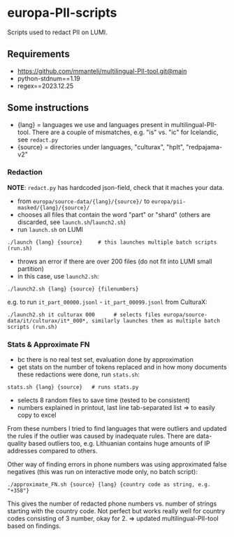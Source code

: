 # europa-PII-scripts
Scripts used to redact PII on LUMI.

## Requirements

- https://github.com/mmanteli/multilingual-PII-tool.git@main
- python-stdnum==1.19
- regex==2023.12.25

## Some instructions

- {lang} = languages we use and languages present in multilingual-PII-tool. There are a couple of mismatches, e.g. "is" vs. "ic" for Icelandic, see ```redact.py```
- {source} = directories under languages, "culturax", "hplt", "redpajama-v2"

### Redaction

**NOTE**: ```redact.py``` has hardcoded json-field, check that it maches your data.

- from ```europa/source-data/{lang}/{source}/``` to ```europa/pii-masked/{lang}/{source}/```
- chooses all files that contain the word "part" or "shard" (others are discarded, see ```launch.sh```/```launch2.sh```)
- run ```launch.sh``` on LUMI

```
./launch {lang} {source}     # this launches multiple batch scripts (run.sh)
```

- throws an error if there are over 200 files (do not fit into LUMI small partition)
- in this case, use ```launch2.sh```:

```
./launch2.sh {lang} {source} {filenumbers}
```
e.g. to run ```it_part_00000.jsonl``` - ```it_part_00099.jsonl``` from CulturaX:

```
./launch2.sh it culturax 000      # selects files europa/source-data/it/culturax/it*_000*, similarly launches them as multiple batch scripts (run.sh)
```

### Stats & Approximate FN

- bc there is no real test set, evaluation done by approximation
- get stats on the number of tokens replaced and in how mony documents these redactions were done, run ```stats.sh```:

```
stats.sh {lang} {source}   # runs stats.py
```
- selects 8 random files to save time (tested to be consistent)
- numbers explained in printout, last line tab-separated list => to easily copy to excel

From these numbers I tried to find languages that were outliers and updated the rules if the outlier was caused by inadequate rules.
There are data-quality based outliers too, e.g. Lithuanian contains huge amounts of IP addresses compared to others.

Other way of finding errors in phone numbers was using approximated false negatives (this was run on interactive mode only, no batch script):

```
./approximate_FN.sh {source} {lang} {country code as string, e.g. "+358"}
```
This gives the number of redacted phone numbers vs. number of strings starting with the country code. 
Not perfect but works really well for country codes consisting of 3 number, okay for 2.
=> updated multilingual-PII-tool based on findings.
